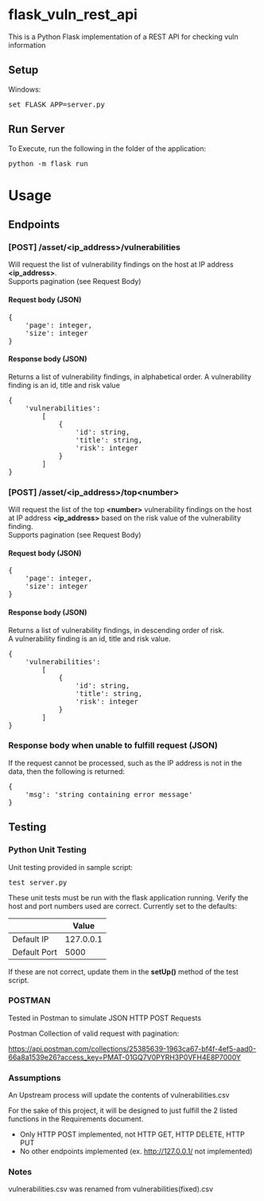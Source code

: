 # flask_vuln_rest_api

This is a Python Flask implementation of a REST API for checking vuln information

## Setup

Windows:

<pre>set FLASK_APP=server.py</pre>

## Run Server

To Execute, run the following in the folder of the application:

<pre>python -m flask run</pre>

# Usage

## Endpoints

### [POST] /asset/<ip_address>/vulnerabilities

Will request the list of vulnerability findings on the host at IP address **<ip_address>**.  
Supports pagination (see Request Body)

#### Request body (JSON)
<pre>
{
    'page': integer,
    'size': integer
}
</pre>

#### Response body (JSON)

Returns a list of vulnerability findings, in alphabetical order.  A vulnerability finding is an id, title and risk value

<pre>
{
    'vulnerabilities': 
        [
            {
                'id': string,
                'title': string,
                'risk': integer
            }
        ]
}
</pre>

### [POST] /asset/<ip_address>/top\<number\>

Will request the list of the top **\<number\>** vulnerability findings on the host at IP address **<ip_address>** 
based on the risk value of the vulnerability finding.  
Supports pagination (see Request Body)

#### Request body (JSON)
<pre>
{
    'page': integer,
    'size': integer
}
</pre>

#### Response body (JSON)

Returns a list of vulnerability findings, in descending order of risk.  
A vulnerability finding is an id, title and risk value.

<pre>
{
    'vulnerabilities': 
        [
            {
                'id': string,
                'title': string,
                'risk': integer
            }
        ]
}
</pre>

### Response body when unable to fulfill request (JSON)

If the request cannot be processed, such as the IP address is not in the data, then the following is returned:

<pre>
{
    'msg': 'string containing error message'
}
</pre>


## Testing

### Python Unit Testing


Unit testing provided in sample script: <pre>test_server.py</pre>
These unit tests must be run with the flask application running.  Verify the host and port numbers used are correct.  Currently set to the defaults: 

| | Value|
| --- | --- |
| Default IP | 127.0.0.1 |
| Default Port | 5000 |

If these are not correct, update them in the **setUp()** method of the test script.

### POSTMAN

Tested in Postman to simulate JSON HTTP POST Requests

Postman Collection of valid request with pagination:

https://api.postman.com/collections/25385639-1963ca67-bf4f-4ef5-aad0-66a8a1539e26?access_key=PMAT-01GQ7V0PYRH3P0VFH4E8P7000Y

### Assumptions

An Upstream process will update the contents of vulnerabilities.csv

For the sake of this project, it will be designed to just fulfill the 2 listed functions in the Requirements document.  
- Only HTTP POST implemented, not HTTP GET, HTTP DELETE, HTTP PUT
- No other endpoints implemented (ex. http://127.0.0.1/ not implemented)

### Notes

vulnerabilities.csv was renamed from vulnerabilities(fixed).csv
